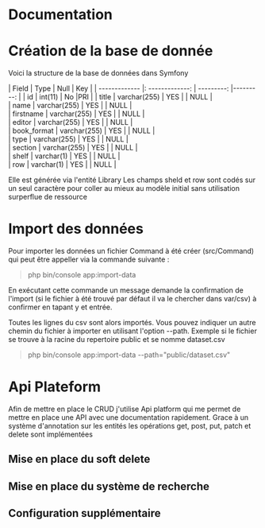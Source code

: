 # Documentation

# Création de la base de donnée

Voici la structure de la base de données dans Symfony


| Field      |     Type    |   Null | Key |
| ------------- |: -------------: | ---------: |---------: |
| id            |        int(11)  |      No |PRI |
| title       | varchar(255) | YES  |     | NULL    |                
| name        | varchar(255) | YES  |     | NULL    |                
| firstname   | varchar(255) | YES  |     | NULL    |                
| editor      | varchar(255) | YES  |     | NULL    |                
| book_format | varchar(255) | YES  |     | NULL    |                
| type        | varchar(255) | YES  |     | NULL    |                
| section     | varchar(255) | YES  |     | NULL    |                
| shelf       | varchar(1)   | YES  |     | NULL    |                
| row         | varchar(1)   | YES  |     | NULL    |

                
Elle est générée via l'entité Library
Les champs sheld et row sont codés sur un seul caractère pour coller au mieux au modèle initial
sans utilisation surperflue de ressource

# Import des données

Pour importer les données un fichier Command à été créer (src/Command) qui peut être appeller via la commande suivante :

> php bin/console app:import-data

En exécutant cette commande un message demande la confirmation de l'import (si le fichier à été trouvé par défaut il va 
le chercher dans var/csv) à confirmer en tapant y et entrée.

Toutes les lignes du csv sont alors importés. Vous pouvez indiquer un autre chemin du fichier à importer en utilisant 
l'option --path. Exemple si le fichier se trouve à la racine du repertoire public et se nomme dataset.csv

> php bin/console app:import-data --path="public/dataset.csv"

# Api Plateform

Afin de mettre en place le CRUD j'utilise Api platform qui me permet de mettre en place une API avec une documentation 
rapidement. Grace à un système d'annotation sur les entités les opérations get, post, put, patch et delete sont implémentées

## Mise en place du soft delete

## Mise en place du système de recherche

## Configuration supplémentaire 

